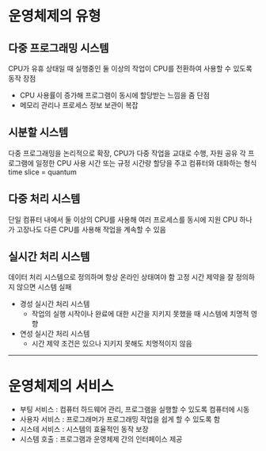 # 운영체제의 유형

## 다중 프로그래밍 시스템
CPU가 유휴 상태일 때 실행중인 둘 이상의 작업이 CPU를 전환하여 사용할 수 있도록 동작
장점
- CPU 사용률이 증가해 프로그램이 동시에 할당받는 느낌을 줌
단점
- 메모리 관리나 프로세스 정보 보관이 복잡

## 시분할 시스템
다중 프로그래밍을 논리적으로 확장, CPU가 다중 작업을 교대로 수행, 자원 공유
각 프로그램에 일정한 CPU 사용 시간 또는 규정 시간량 할당을 주고 컴퓨터와 대화하는 형식
time slice = quantum

## 다중 처리 시스템
단일 컴퓨터 내에서 둘 이상의 CPU를 사용해 여러 프로세스를 동시에 지원
CPU 하나가 고장나도 다른 CPU를 사용해 작업을 계속할 수 있음

## 실시간 처리 시스템
데이터 처리 시스템으로 정의하며 항상 온라인 상태여야 함
고정 시간 제약을 잘 정의하지 않으면 시스템 실패

- 경성 실시간 처리 시스템
	- 작업의 실행 시작이나 완료에 대한 시간을 지키지 못했을 때 시스템에 치명적 영향
- 연성 실시간 처리 시스템
	- 시간 제약 조건은 있으나 지키지 못해도 치명적이지 않음

---

# 운영체제의 서비스

- 부팅 서비스 : 컴퓨터 하드웨어 관리, 프로그램을 실행할 수 있도록 컴퓨터에 시동
- 사용자 서비스 : 프로그래머가 프로그래밍 작업을 쉽게 할 수 있도록 함
- 시스테 서비스 : 시스템의 효율적인 동작 보장
- 시스템 호출 : 프로그램과 운영체제 간의 인터페이스 제공
